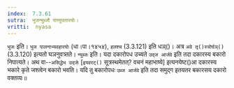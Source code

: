 ```yaml
---
index:  7.3.61
sutra:  भुजन्युब्जौ पाण्युपतापयोः।
vritti:  nyasa
---
```


`भुजः` इति। `भुज पालनाभ्यवहारयोः` (धा।पा।१४५४), `हलश्च` (3.3.121) इति धञ्()। अत्र `अवे तृ()स्त्रोर्घञ्()` (3.3.120) इत्यतो घञनुवत्र्तते। `न्युब्जः` इति। यदा दकारोपध उच्यते `उद्ज आर्जवे` इति तदा दकारस्य बकारो निपात्यते। अथ वा--`असिद्धेभ उद्जेः` [`इयवरट्()` सूत्रस्थमेतत्? वचनं महाभाष्ये] इत्यनयेष्ट()आ दकारस्य भकारे कृते जश्त्वेन बकारो भवति। यदि तु बकारोपधः `उब्ज आर्जवे` इति तदा समुद्ग इतयतर बकारसय दकारो वक्तव्यः॥
